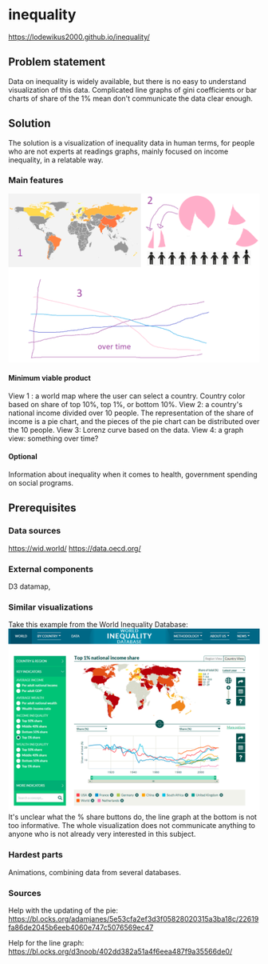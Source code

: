 # inequality

https://lodewikus2000.github.io/inequality/

## Problem statement

Data on inequality is widely available, but there is no easy to understand visualization of this data. Complicated line graphs of gini coefficients or bar charts of share of the 1% mean don't communicate the data clear enough.


## Solution

The solution is a visualization of inequality data in human terms, for people who are not experts at readings graphs, mainly focused on income inequality, in a relatable way.


### Main features

![idea](doc/02.png "idea")


#### Minimum viable product
View 1 : a world map where the user can select a country. Country color based on share of top 10%, top 1%, or bottom 10%.
View 2: a country's national income divided over 10 people. The representation of the share of income is a pie chart, and the pieces of the pie chart can be distributed over the 10 people.
View 3: Lorenz curve based on the data.
View 4: a graph view: something over time?

#### Optional
Information about inequality when it comes to health, government spending on social programs.

## Prerequisites

### Data sources
https://wid.world/
https://data.oecd.org/

### External components
D3 datamap,

### Similar visualizations

Take this example from the World Inequality Database:
![bad example](doc/01.png "I don't like this")
It's unclear what the % share buttons do, the line graph at the bottom is not too informative. The whole visualization does not communicate anything to anyone who is not already very interested in this subject.

### Hardest parts

Animations, combining data from several databases.

### Sources

Help with the updating of the pie:
https://bl.ocks.org/adamjanes/5e53cfa2ef3d3f05828020315a3ba18c/22619fa86de2045b6eeb4060e747c5076569ec47

Help for the line graph:
https://bl.ocks.org/d3noob/402dd382a51a4f6eea487f9a35566de0/
